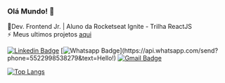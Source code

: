 ### Olá Mundo! 👋

<!--
**nonatodiego/nonatodiego** is a ✨ _special_ ✨ repository because its `README.md` (this file) appears on your GitHub profile.-->

🌱Dev. Frontend Jr. | Aluno da Rocketseat Ignite - Trilha ReactJS <br>
⚡ Meus ultimos projetos [aqui](https://diegononato.netlify.app/)


[![Linkedin Badge](https://img.shields.io/badge/-LinkedIn-blue?style=flat-square&logo=Linkedin&logoColor=white&link=https://www.linkedin.com/in/diegononato)](https://www.linkedin.com/in/diegononato)
[![Whatsapp Badge](https://img.shields.io/badge/-Whatsapp-4CA143?style=flat-square&labelColor=4CA143&logo=whatsapp&logoColor=white&link=https://api.whatsapp.com/send?phone=55219828314999&text=Hello!)](https://api.whatsapp.com/send?phone=5522998538279&text=Hello!)
[![Gmail Badge](https://img.shields.io/badge/-Gmail-c14438?style=flat-square&logo=Gmail&logoColor=white&link=mailto:nonatodiego@hotmail.com)](mailto:nonatodiego@hotmail.com)



[![Top Langs](https://github-readme-stats.vercel.app/api/top-langs/?username=nonatodiego&hide=php)](https://github.com/nonatodiego/github-readme-stats)


